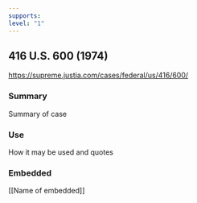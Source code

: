 ```yaml
---
supports: 
level: "1"
---
```

## 416 U.S. 600 (1974)

https://supreme.justia.com/cases/federal/us/416/600/

### Summary

Summary of case

### Use

How it may be used and quotes

### Embedded

[[Name of embedded]]